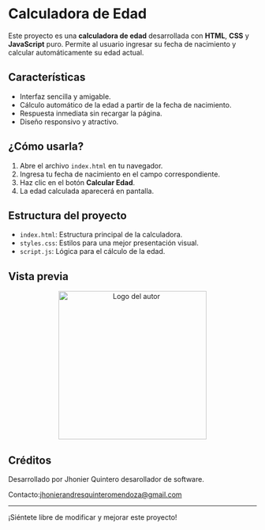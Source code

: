 # Calculadora de Edad

Este proyecto es una **calculadora de edad** desarrollada con **HTML**, **CSS** y **JavaScript** puro. Permite al usuario ingresar su fecha de nacimiento y calcular automáticamente su edad actual.

## Características

- Interfaz sencilla y amigable.
- Cálculo automático de la edad a partir de la fecha de nacimiento.
- Respuesta inmediata sin recargar la página.
- Diseño responsivo y atractivo.

## ¿Cómo usarla?

1. Abre el archivo `index.html` en tu navegador.
2. Ingresa tu fecha de nacimiento en el campo correspondiente.
3. Haz clic en el botón **Calcular Edad**.
4. La edad calculada aparecerá en pantalla.

## Estructura del proyecto

- `index.html`: Estructura principal de la calculadora.
- `styles.css`: Estilos para una mejor presentación visual.
- `script.js`: Lógica para el cálculo de la edad.

## Vista previa

<p align="center">
  <img width="300" src="https://i.postimg.cc/VsSgsj1x/Captura-de-pantalla-2025-06-16-003722.png" alt="Logo del autor">
</p>

## Créditos

Desarrollado por Jhonier Quintero desarollador de software.

Contacto:jhonierandresquinteromendoza@gmail.com

---

¡Siéntete libre de modificar y mejorar este proyecto!


